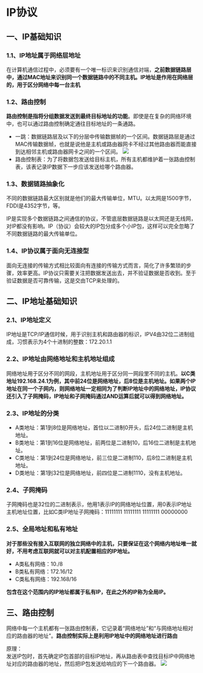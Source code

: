 # IP协议
## 一、IP基础知识
### 1.1、IP地址属于网络层地址
在计算机通信过程中，必须要有一个唯一标识来识别通信对端，**之前数据链路层中，通过MAC地址来识别同一个数据链路中的不同主机。IP地址是作用在网络层的，用于区分网络中每一台主机**
### 1.2、路由控制
**路由控制是指将分组数据发送到最终目标地址的功能**。即使是在复杂的网络环境中，也可以通过路由控制确定通往目标地址的一条通路。
* 一跳：数据链路层及以下的分层中传输数据帧的一个区间。数据链路层是通过MAC传输数据帧，也就是说他是主机或路由器网卡不经过其他路由器而能直接到达相邻主机或路由器网卡之间的一个区间。
![](https://github.com/daacheng/PythonBasic/blob/master/pic/IPjump.png)
* 路由控制表：为了将数据包发送给目标主机，所有主机都维护着一张路由控制表，该表记录IP数据下一步应该发送给哪个路由器。
### 1.3、数据链路抽象化
不同的数据链路最大区别就是他们的最大传输单位，MTU。以太网是1500字节，FDDI是4352字节，等。

IP是实现多个数据链路之间通信的协议，不管底层数据链路是以太网还是无线网，对IP都没有影响。IP（协议）会较大的IP包分成多个小IP包，这样可以完全忽略了不同数据链路的最大传输单位。
### 1.4、IP协议属于面向无连接型
面向无连接的传输方式相比较面向有连接的传输方式而言，简化了许多繁琐的步骤，效率更高。IP协议只需要关注把数据发送出去，并不验证数据是否收到。至于验证数据是否可靠传输，这是交由TCP来处理的。
## 二、IP地址基础知识
### 2.1、IP地址定义
IP地址是TCP/IP通信时候，用于识别主机和路由器的标识，IPV4由32位二进制组成，习惯表示为4个十进制的整数：172.20.1.1
### 2.2、IP地址由网络地址和主机地址组成
网络地址用于区分不同的网段，主机地址用于区分同一网段里不同的主机。**以C类地址192.168.24.1为例，其中前24位是网络地址，后8位是主机地址。如果两个IP地址在同一个子网内，则网络地址一定相同为了判断IP地址中的网络地址，IP协议还引入了子网掩码，IP地址和子网掩码通过AND运算后就可以得到网络地址。**
### 2.3、IP地址的分类
* A类地址：第1到8位是网络地址，首位以二进制0开头，后24位二进制是主机地址。
* B类地址：第1到16位是网络地址，前两位是二进制10，后16位二进制是主机地址。
* C类地址：第1到24位是网络地址，前三位是二进制110，后8位二进制是主机地址。
* D类地址：第1到32位是网络地址，前四位是二进制1110，没有主机地址。
### 2.4、子网掩码
子网掩码也是32位的二进制表示，他用1表示IP的网络地址位置，用0表示IP地址主机地址位置，比如C类IP地址子网掩码：11111111 11111111 11111111 00000000
### 2.5、全局地址和私有地址
**对于那些没有接入互联网的独立网络中的主机，只要保证在这个网络内地址唯一就好，不用考虑互联网就可以对主机配置相应的IP地址。**
* A类私有网络：10./8
* B类私有网络：172.16/12
* C类私有网络：192.168/16

**包含在这个范围内的IP地址都属于私有IP，在此之外的IP称为全局IP。**
## 三、路由控制
网络中每一个主机都有一张路由控制表，它记录着“网络地址”和“与网络地址相对应的路由器的地址”。**路由控制实际上是利用IP地址中的网络地址进行路由**

原理：</br>
发送IP包时，首先确定IP包首部的目标IP地址，再从路由表中查找目标IP中网络地址对应的路由器的地址，然后把IP包发送给响应的下一个路由器。
![](https://github.com/daacheng/PythonBasic/blob/master/pic/IProute.png)
